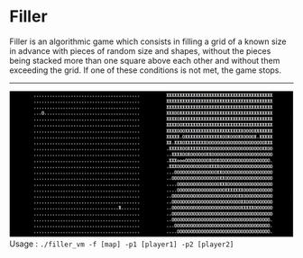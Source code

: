 # Filler
Filler is an algorithmic game which consists in filling a grid of a known size in advance
with pieces of random size and shapes, without the pieces being stacked more than one
square above each other and without them exceeding the grid. If one of these conditions
is not met, the game stops.
***
![](https://github.com/ctestabu/Filler_game/blob/master/Screen%20Shot%202019-11-28%20at%2018.42.20.png)
Usage : `./filler_vm -f [map] -p1 [player1] -p2 [player2]`
